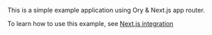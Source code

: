 This is a simple example application using Ory & Next.js app
router.

To learn how to use this example, see
[Next.js integration](https://www.ory.sh/docs/getting-started/integrate-auth/nextjs)
